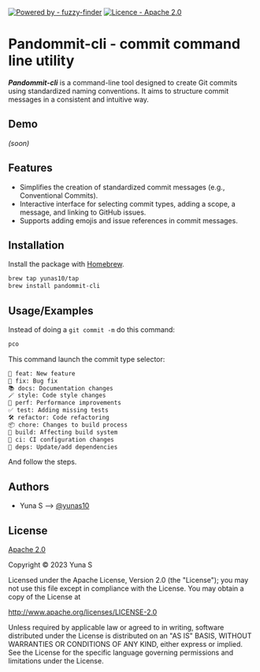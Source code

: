 [![Powered by - fuzzy-finder](https://img.shields.io/badge/Powered_by-fuzzy--finder-b0e1bd)](https://github.com/junegunn/fzf)
[![Licence - Apache 2.0](https://img.shields.io/badge/Licence-Apache_2.0-ffb90e)](https://www.apache.org/licenses/LICENSE-2.0)


# Pandommit-cli - commit command line utility

**_Pandommit-cli_** is a command-line tool designed to create Git commits using standardized naming conventions. It aims to structure commit messages in a consistent and intuitive way.




## Demo

*(soon)*


## Features

- Simplifies the creation of standardized commit messages (e.g., Conventional Commits).
- Interactive interface for selecting commit types, adding a scope, a message, and linking to GitHub issues.
- Supports adding emojis and issue references in commit messages.


## Installation

Install the package with [Homebrew](https://brew.sh/).

```bash
brew tap yunas10/tap
brew install pandommit-cli
```
    
## Usage/Examples

Instead of doing a `git commit -m` do this command:
```bash
pco
```
This command launch the commit type selector:

```bash
🌟 feat: New feature
🐛 fix: Bug fix
📚 docs: Documentation changes
🪄 style: Code style changes
🚀 perf: Performance improvements
✅ test: Adding missing tests
🛠️ refactor: Code refactoring
📦 chore: Changes to build process
🔧 build: Affecting build system
🎢 ci: CI configuration changes
🛟 deps: Update/add dependencies
```
And follow the steps.


## Authors

- Yuna S --> [@yunas10](https://github.com/yunas10)


## License

[Apache 2.0](http://www.apache.org/licenses/LICENSE-2.0)

Copyright © 2023 Yuna S

Licensed under the Apache License, Version 2.0 (the "License");
you may not use this file except in compliance with the License.
You may obtain a copy of the License at

http://www.apache.org/licenses/LICENSE-2.0

Unless required by applicable law or agreed to in writing, software
distributed under the License is distributed on an "AS IS" BASIS,
WITHOUT WARRANTIES OR CONDITIONS OF ANY KIND, either express or implied.
See the License for the specific language governing permissions and
limitations under the License.

